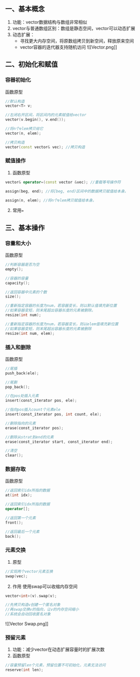 ## 一、基本概念
1. 功能：vector数据结构与数组非常相似
2. vector与普通数组区别：数组是静态空间，vector可以动态扩展
3. 动态扩展：
	+ 寻找更大内存空间，将原数组拷贝到新空间，释放原来空间
	+ vector容器的迭代器支持随机访问
![[Vector.png]]
		
## 二、初始化和赋值
### 容器初始化
函数原型
```cpp
//默认构造
vector<T> v;

//左闭右开区间，将区间内的元素赋值给vector
vector(v.begin(), v.end()); 

//将n个elem拷贝给它
vector(n, elem); 

//拷贝构造
vector(const vector& vec); //拷贝构造
```

### 赋值操作
1. 函数原型
```cpp
vector& operator=(const vector &vec); //重载等号操作符 

assign(beg, end); //将[beg, end)区间中的数据拷贝赋值给本身。 

assign(n, elem); //将n个elem拷贝赋值给本身。
```
2. 常用`=`

## 三、基本操作
### 容量和大小
函数原型
```cpp
//判断容器是否为空 
empty(); 

//容器的容量 
capacity(); 

//返回容器中元素的个数 
size(); 

//重新指定容器的长度为num，若容器变长，则以默认值填充新位置
//如果容器变短，则末尾超出容器长度的元素被删除。 
resize(int num); 

//重新指定容器的长度为num，若容器变长，则以elem值填充新位置
//如果容器变短，则末尾超出容器长度的元素被删除
resize(int num, elem);  
```

### 插入和删除
函数原型
```cpp
//尾插
push_back(ele);

//尾删
pop_back();

//在pos处插入元素
insert(const_iterator pos, ele);

//指向pos插入count个元素ele
insert(const_iterator pos, int count, ele);

//删除指向的元素
erase(const_iterator pos);

//删除从strat到end的元素
erase(const_iterator start, const_iterator end);

//清空
clear();
```

### 数据存取
函数原型
```cpp
//返回索引idx所指的数据
at(int idx);

//返回索引idx所指的数据
operator[];

//返回第一个元素
front();

//返回最后一个元素
back();
```

### 元素交换
1. 原型
```cpp
//实现两个vector元素互换
swap(vec);
```

2. 作用
使用swap可以收缩内存空间
```cpp
vector<int>(v).swap(v);

//先拷贝构造v创建一个匿名对象
//再swap交换v的指向，让v的内存空间缩小
//系统会自动回收匿名对象
```
![[Vector Swap.png]]

### 预留元素
1. 功能：减少vector在动态扩展容量时的扩展次数
2. 函数原型
```cpp
//容量预留len个元素，预留位置不可初始化，元素无法访问
reserve(int len);
```